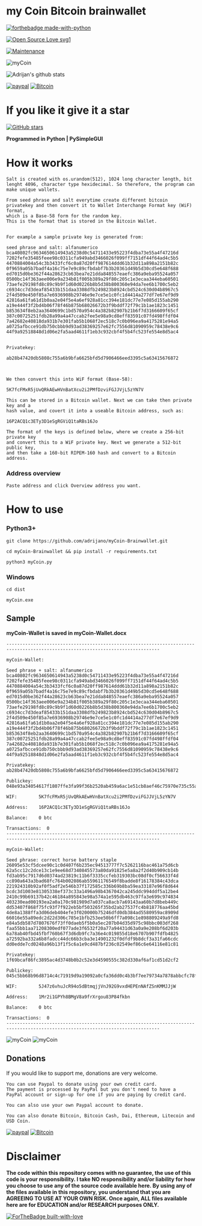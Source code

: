 # my Coin Bitcoin brainwallet 

[![forthebadge made-with-python](http://ForTheBadge.com/images/badges/made-with-python.svg)](https://www.python.org/)

[![Open Source Love svg1](https://badges.frapsoft.com/os/v1/open-source.svg?v=103)](https://github.com/adrijano/myCoin-Brainwallet/)

[![Maintenance](https://img.shields.io/badge/Maintained%3F-yes-green.svg)](https://github.com/adrijano/myCoin-Brainwallet/graphs/commit-activity)

![myCoin](myCoin.gif)

![Adrijan's github stats](https://github-readme-stats.vercel.app/api?username=adrijano&show_icons=true)

[![paypal](https://svgshare.com/i/Q0_.svg)](https://www.paypal.com/donate/?cmd=_s-xclick&hosted_button_id=PFB6A6HLAQHC2&source=url)  [![Bitcoin](https://svgshare.com/i/QBo.svg)](https://commerce.coinbase.com/checkout/149a6235-ec7e-4d3b-a1ae-b08c4f08b4f6)

# If you like it give it a star

[![GitHub stars](https://img.shields.io/github/stars/adrijano/myCoin-Brainwallet.svg?style=social&label=Star&maxAge=0)](https://github.com/adrijano/myCoin-Brainwallet/)

**Programmed in Python | PySimpleGUI**

# How it works
```
Salt is created with os.urandom(512), 1024 long character length, bit lenght 4096, character type hexidecimal. So therefore, the program can make unique wallets.

From seed phrase and salt everytime create different bitcoin
privatekey and then convert it to Wallet Interchange Format key (WiF) format, 
which is a Base-58 form for the random key. 
This is the format that is stored in the Bitcoin Wallet. 


For example a sample private key is generated from:

seed phrase and salt: alfanumerico 
bca40802fc9634650614943a5238d0c54711433e95223f4dba73e55a4f47216d
7202fefe35485feee98c0311cfa949abd3466026f099ff7151df44f64ad4c5b5
4470884004a54c3b3433fcf6c0a87d20ff987614ddd61b32d11a898a2151b82c
0f9659a05b7badf4a16c75e7e9c89cfbdabf7b3b20361d49b5d30cd5e648f688
ed7015d0be362f44a28623cb63bea7e21dda848557eaefc386a9eba95524a057
0500bc14f363aee006e9a234b81f005b389a29f80c205c1e3ecaa344eba60501
73aefe29198fd8c89c9b9f1d60d0226b8b5d38b800360e94da7ee6b1700c5eb2
c6934cc7d3deaf85433b151daa3308dfb249823b8924cbd524c630d04b8967c5
2f4d509e450f85a7e6936908b29746e9e7ce5e1c0fc1d4414a277df7e67ef9d9
42816a61fa61d1b0aa2e04f5e4a6ef928a81cc394e181dc77e7e085d155ab290
a19e444f3f2bd4b06f78f46b875b68026672b3f9bddf72f79c1b1ae1823c1451
b853634f8eb2aa3640699c1bd570a954c4a382b82907b21b6f7d3166609f65cf
387c00725251fdb28a99a4a47ccab2fee5e98a9cd8eff83591c07fd498ffdf04
7a42682e40818da931b7e301fab5b1068f2ec518c7c0b096ea9a4175281e94a5
a0725afbcce91db750cbbb9d93ad38369257e62fc7556d81090959c78438e9c6
44f9a92518848d1d06e2fa5aad4611f1eb3c932cbf4f5b4fc523fe554e8d5ac4


Privatekey:  

ab28b47420db5808c755a6b9bfa6625bfd5d7906466eed3395c5a63415676872



We then convert this into WiF format (Base-58):

5K7fcFMxR5jUvQRkAEwHVnBatXcu2i2PMfDzviFGJJVjL5zYN7V

This can be stored in a Bitcoin wallet. Next we can take then private key and a 
hash value, and covert it into a useable Bitcoin address, such as:

16P2ACQ1c3ETy3D1eSgRGViQ1taRBs16Jo

The format of the keys is defined below, where we create a 256-bit private key 
and convert this to a WiF private key. Next we generate a 512-bit public key, 
and then take a 160-bit RIPEM-160 hash and convert to a Bitcoin address.
```
### Address overview
```
Paste address and click Overview address you want.

```
# How to use

### Python3+
```
git clone https://github.com/adrijano/myCoin-Brainwallet.git

cd myCoin-Brainwallet && pip install -r requirements.txt

python3 myCoin.py
```
### Windows
```
cd dist

myCoin.exe
```


## Sample

**myCoin-Wallet is saved in myCoin-Wallet.docx**

```
-------------------------------------------------------------------------------------------------------------------------------

myCoin-Wallet: 

Seed phrase + salt: alfanumerico 
bca40802fc9634650614943a5238d0c54711433e95223f4dba73e55a4f47216d
7202fefe35485feee98c0311cfa949abd3466026f099ff7151df44f64ad4c5b5
4470884004a54c3b3433fcf6c0a87d20ff987614ddd61b32d11a898a2151b82c
0f9659a05b7badf4a16c75e7e9c89cfbdabf7b3b20361d49b5d30cd5e648f688
ed7015d0be362f44a28623cb63bea7e21dda848557eaefc386a9eba95524a057
0500bc14f363aee006e9a234b81f005b389a29f80c205c1e3ecaa344eba60501
73aefe29198fd8c89c9b9f1d60d0226b8b5d38b800360e94da7ee6b1700c5eb2
c6934cc7d3deaf85433b151daa3308dfb249823b8924cbd524c630d04b8967c5
2f4d509e450f85a7e6936908b29746e9e7ce5e1c0fc1d4414a277df7e67ef9d9
42816a61fa61d1b0aa2e04f5e4a6ef928a81cc394e181dc77e7e085d155ab290
a19e444f3f2bd4b06f78f46b875b68026672b3f9bddf72f79c1b1ae1823c1451
b853634f8eb2aa3640699c1bd570a954c4a382b82907b21b6f7d3166609f65cf
387c00725251fdb28a99a4a47ccab2fee5e98a9cd8eff83591c07fd498ffdf04
7a42682e40818da931b7e301fab5b1068f2ec518c7c0b096ea9a4175281e94a5
a0725afbcce91db750cbbb9d93ad38369257e62fc7556d81090959c78438e9c6
44f9a92518848d1d06e2fa5aad4611f1eb3c932cbf4f5b4fc523fe554e8d5ac4

Privatekey: ab28b47420db5808c755a6b9bfa6625bfd5d7906466eed3395c5a63415676872

Publickey:  048e93a34054617f1807ffe3fa99f36b2520ab459a6ac1e51cb8aef46c75970e735c55a6bbfed8ab596b3b8abdf3c9f5315ef93e2387390719638d2cef5b58e1b9

WIF:        5K7fcFMxR5jUvQRkAEwHVnBatXcu2i2PMfDzviFGJJVjL5zYN7V

Address:    16P2ACQ1c3ETy3D1eSgRGViQ1taRBs16Jo

Balance:    0 btc

Transactions:  0
-------------------------------------------------------------------------------------------------------------------------------

myCoin-Wallet: 

Seed phrase: correct horse battery staple 
26095e53cf5dcee90c1c0d407f6b235ec94513777f7c5262116bac461a75d6cb
62a5cc12c2dce13c1e9ee68d7340845573a80da91825e5a8a2f2d40b909cb14b
fd3ab95c7917d6d0374ad23819c11b6f3335ccfeb319303bc08df0cf56633f4d
cc890a643a3bad68fc764b002086ab55961176549f8badde8f16178384c43dca
221924310b92af0f5adf2e546b37f172585c336b69b8ba59ea33187e96f8d644
bcdc3d1003e81305338ef373c33a1496a98b4367042ca245ddc994ddf5a12be4
2410c99b69137b42c46184a895843e98a574a1e595db463c97fa3e699c974834
403230ead00193ea2a0a170c981989d7a037ca8acb7a69143aa60b7d8beb449c
dd53407f868f75fc93f7f922eb5bf503265f35bd2ab27537fc4b818776aa45bd
4de8a1388ffa3d06deb404efe3f020000b75246dfd0db384ad5580959ac8909d
66016e55a89edc2d22d306c785e1bfb253ee50b6ff7a098c1e898809249a9fd8
e84a5db587d7807676f73ff0daeb5f5b0a5ec207b04d35d975c98bbc003df268
faa55bb1aa71208300edf077ade3f6532f20a77a94431d63a0a9e208bf6d203b
6a78ab40fbd45fbf760b67f3d6db9fc7a36e4c019855d18e6707b907fdfb4825
a72592ba332a6b8fadcc44dc66b3cba3e14901232f0dfdf9b8dcf3a31fa66cdc
dd0edde7cd0248a96b13f1f5c6a1e9cd487bf236c02549ef86c6e64116e81c81

Privatekey: 1f69bcaf86fc3895ac4d3748b0b2c52e3d4590555c382d330af6af1cd51d2cf2

Publickey:  045c5bb68b96d8714c4c71919d9a19092a0cfa36dd0c4b3bf7ee79734a7878abbcfc78f59645284d9bf85d8bea6765809f99fce4d703edfc67a87dba0f2de0d94b

WIF:        5J47z6vhuJcR94o5dBtmqjjVnJ92G9vxdHEPEnNAfZSnKMMJJjW

Address:    1Mr2i1GPYh8BMgV8a9frXrgou83P84fkbn

Balance:    0 btc

Transactions:  0
-------------------------------------------------------------------------------------------------------------------------------

```
![myCoin](Capture1.PNG)
![myCoin](Capture9.PNG)

## Donations
If you would like to support me, donations are very welcome.

```
You can use Paypal to donate using your own credit card. 
The payment is processed by PayPal but you don't need to have a
PayPal account or sign-up for one if you are paying by credit card.

You can also use your own Paypal account to donate.

You can also donate Bitcoin, Bitcoin Cash, Dai, Ethereum, Litecoin and USD Coin.
```
[![paypal](https://svgshare.com/i/Q0_.svg)](https://www.paypal.com/donate/?cmd=_s-xclick&hosted_button_id=PFB6A6HLAQHC2&source=url)  [![Bitcoin](https://svgshare.com/i/QBo.svg)](https://commerce.coinbase.com/checkout/149a6235-ec7e-4d3b-a1ae-b08c4f08b4f6)




# Disclaimer


**The code within this repository comes with no guarantee, the use of this code is your responsibility. I take NO responsibility and/or liability for how you choose to use any of the source code available here. By using any of the files available in this repository, you understand that you are AGREEING TO USE AT YOUR OWN RISK. Once again, ALL files available here are for EDUCATION and/or RESEARCH purposes ONLY.**


[![ForTheBadge built-with-love](http://ForTheBadge.com/images/badges/built-with-love.svg)](https://github.com/adrijano/myCoin-Brainwallet/)

